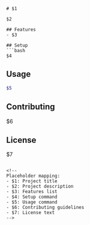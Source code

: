 ```
# $1

$2

## Features
- $3

## Setup
```bash
$4
```

## Usage
```bash
$5
```

## Contributing
$6

## License
$7
```

<!--
Placeholder mapping:
- $1: Project title
- $2: Project description
- $3: Features list
- $4: Setup command
- $5: Usage command
- $6: Contributing guidelines
- $7: License text
-->
